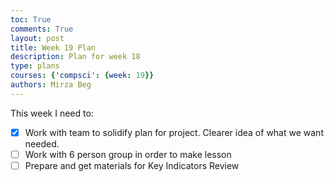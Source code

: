 ```yaml
---
toc: True
comments: True
layout: post
title: Week 19 Plan
description: Plan for week 18
type: plans
courses: {'compsci': {week: 19}}
authors: Mirza Beg
---
```


This week I need to:
- [x] Work with team to solidify plan for project. Clearer idea of what we want needed.
- [ ] Work with 6 person group in order to make lesson
- [ ] Prepare and get materials for Key Indicators Review
